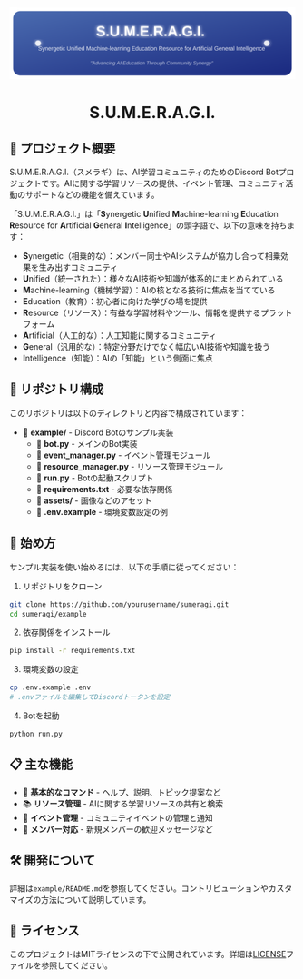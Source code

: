 
<div align="center">
  <img src="./assets/header.svg" alt="S.U.M.E.R.A.G.I. - Synergetic Unified Machine-learning Education Resource for Artificial General Intelligence">

  # S.U.M.E.R.A.G.I.

</div>

## 🌟 プロジェクト概要

S.U.M.E.R.A.G.I.（スメラギ）は、AI学習コミュニティのためのDiscord Botプロジェクトです。AIに関する学習リソースの提供、イベント管理、コミュニティ活動のサポートなどの機能を備えています。

「S.U.M.E.R.A.G.I.」は「**S**ynergetic **U**nified **M**achine-learning **E**ducation **R**esource for **A**rtificial **G**eneral **I**ntelligence」の頭字語で、以下の意味を持ちます：

- **S**ynergetic（相乗的な）：メンバー同士やAIシステムが協力し合って相乗効果を生み出すコミュニティ
- **U**nified（統一された）：様々なAI技術や知識が体系的にまとめられている
- **M**achine-learning（機械学習）：AIの核となる技術に焦点を当てている
- **E**ducation（教育）：初心者に向けた学びの場を提供
- **R**esource（リソース）：有益な学習材料やツール、情報を提供するプラットフォーム
- **A**rtificial（人工的な）：人工知能に関するコミュニティ
- **G**eneral（汎用的な）：特定分野だけでなく幅広いAI技術や知識を扱う
- **I**ntelligence（知能）：AIの「知能」という側面に焦点

## 📂 リポジトリ構成

このリポジトリは以下のディレクトリと内容で構成されています：

- 📁 **example/** - Discord Botのサンプル実装
  - 📄 **bot.py** - メインのBot実装
  - 📄 **event_manager.py** - イベント管理モジュール
  - 📄 **resource_manager.py** - リソース管理モジュール
  - 📄 **run.py** - Botの起動スクリプト
  - 📄 **requirements.txt** - 必要な依存関係
  - 📁 **assets/** - 画像などのアセット
  - 📄 **.env.example** - 環境変数設定の例

## 🚀 始め方

サンプル実装を使い始めるには、以下の手順に従ってください：

1. リポジトリをクローン
```bash
git clone https://github.com/yourusername/sumeragi.git
cd sumeragi/example
```

2. 依存関係をインストール
```bash
pip install -r requirements.txt
```

3. 環境変数の設定
```bash
cp .env.example .env
# .envファイルを編集してDiscordトークンを設定
```

4. Botを起動
```bash
python run.py
```

## 📋 主な機能

- 🤖 **基本的なコマンド** - ヘルプ、説明、トピック提案など
- 📚 **リソース管理** - AIに関する学習リソースの共有と検索
- 📅 **イベント管理** - コミュニティイベントの管理と通知
- 👋 **メンバー対応** - 新規メンバーの歓迎メッセージなど

## 🛠️ 開発について

詳細は`example/README.md`を参照してください。コントリビューションやカスタマイズの方法について説明しています。

## 📄 ライセンス

このプロジェクトはMITライセンスの下で公開されています。詳細は[LICENSE](./LICENSE)ファイルを参照してください。